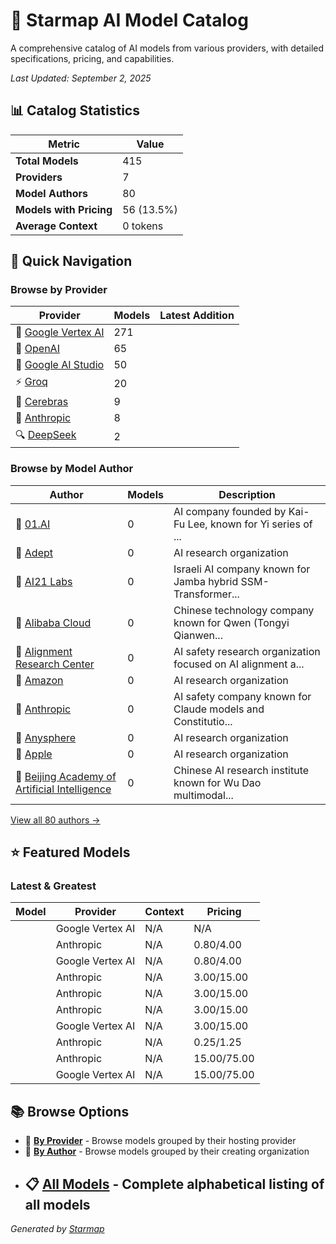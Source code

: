 # 🌟 Starmap AI Model Catalog
  
A comprehensive catalog of AI models from various providers, with detailed specifications, pricing, and capabilities.
  
  
*_Last Updated: September 2, 2025_*
  
  
## 📊 Catalog Statistics
  
| Metric | Value |
|---------|---------|
| **Total Models** | 415 |
| **Providers** | 7 |
| **Model Authors** | 80 |
| **Models with Pricing** | 56 (13.5%) |
| **Average Context** | 0 tokens |

  
## 🚀 Quick Navigation
  
### Browse by Provider
  
| Provider | Models | Latest Addition |
|---------|---------|---------|
| 🏢 [Google Vertex AI](providers/google-vertex/) | 271 |  |
| 🤖 [OpenAI](providers/openai/) | 65 |  |
| 🔮 [Google AI Studio](providers/google-ai-studio/) | 50 |  |
| ⚡ [Groq](providers/groq/) | 20 |  |
| 🚀 [Cerebras](providers/cerebras/) | 9 |  |
| 🧠 [Anthropic](providers/anthropic/) | 8 |  |
| 🔍 [DeepSeek](providers/deepseek/) | 2 |  |

  
### Browse by Model Author
  
| Author | Models | Description |
|---------|---------|---------|
| 👥 [01.AI](authors/01.ai/) | 0 | AI company founded by Kai-Fu Lee, known for Yi series of ... |
| 👥 [Adept](authors/adept/) | 0 | AI research organization |
| 👥 [AI21 Labs](authors/ai21/) | 0 | Israeli AI company known for Jamba hybrid SSM-Transformer... |
| 👥 [Alibaba Cloud](authors/alibaba/) | 0 | Chinese technology company known for Qwen (Tongyi Qianwen... |
| 👥 [Alignment Research Center](authors/alignment-research/) | 0 | AI safety research organization focused on AI alignment a... |
| 👥 [Amazon](authors/amazon/) | 0 | AI research organization |
| 🧠 [Anthropic](authors/anthropic/) | 0 | AI safety company known for Claude models and Constitutio... |
| 👥 [Anysphere](authors/anysphere/) | 0 | AI research organization |
| 👥 [Apple](authors/apple/) | 0 | AI research organization |
| 👥 [Beijing Academy of Artificial Intelligence](authors/baai/) | 0 | Chinese AI research institute known for Wu Dao multimodal... |

  
[View all 80 authors →](authors/)
  
  
## ⭐ Featured Models
  
### Latest & Greatest
  
| Model | Provider | Context | Pricing |
|---------|---------|---------|---------|
| **[](models/bart-large-cnn.md)** | Google Vertex AI | N/A | N/A |
| **[](models/claude-3-5-haiku-20241022.md)** | Anthropic | N/A | $0.80/$4.00 |
| **[](models/claude-3-5-haiku-at-20241022.md)** | Google Vertex AI | N/A | $0.80/$4.00 |
| **[](models/claude-3-5-sonnet-20240620.md)** | Anthropic | N/A | $3.00/$15.00 |
| **[](models/claude-3-5-sonnet-20241022.md)** | Anthropic | N/A | $3.00/$15.00 |
| **[](models/claude-3-7-sonnet-20250219.md)** | Anthropic | N/A | $3.00/$15.00 |
| **[](models/claude-3-7-sonnet-at-20250219.md)** | Google Vertex AI | N/A | $3.00/$15.00 |
| **[](models/claude-3-haiku-20240307.md)** | Anthropic | N/A | $0.25/$1.25 |
| **[](models/claude-opus-4-1-20250805.md)** | Anthropic | N/A | $15.00/$75.00 |
| **[](models/claude-opus-4-1-at-20250805.md)** | Google Vertex AI | N/A | $15.00/$75.00 |

  
## 📚 Browse Options
  
- 🏢 **[By Provider](providers/)** - Browse models grouped by their hosting provider
- 👥 **[By Author](authors/)** - Browse models grouped by their creating organization
- 📋 **[All Models](models/)** - Complete alphabetical listing of all models
  ---
_Generated by [Starmap](https://github.com/agentstation/starmap)_
